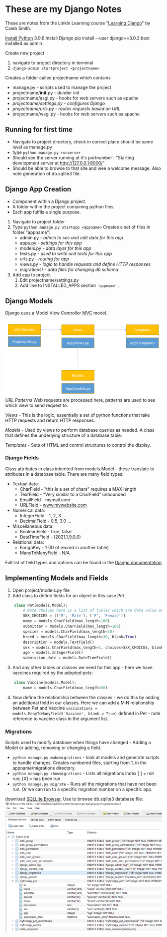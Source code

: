 # These are my Django Notes

These are notes from the LinkIn Learning course "[Learning Django](https://www.linkedin.com/learning/learning-django-2)" by Caleb Smith.

[Install Python](https://www.python.org/downloads/) 3.9.6
Install Django pip install --user django==3.0.3 best installed as admin

Create new project
1. navigate to project directory in terminal
2.  `django-admin startproject <projectname>`

Creates a folder called projectname which contains

  - manage.py - scripts used to manage the project
  - projectname/__init__.py - dunder init
  - projectname/asgi.py - hooks for web servers such as apache
  - *projectname/settings.py - configures Django*
  - *projectname/urls.py  - routes requests based on URL*
  - projectname/wsgi.py - hooks for web servers such as apache

## Running for first time

- Navigate to project directory, check in correct place should be same level as manage.py
- type `python manage.py runserver`
- Should see the server running at it's portnumber : "Starting development server at http://127.0.0.1:8000/"
- Should be able to browse to that site and wee a welcome message.  Also note generation of db.sqlite3 file.

## Django App Creation

- Component within a Django project.
- A folder within the project containing python files.
- Each app fulfils a single purpose.

1. Navigate to project folder
2. Type `python manage.py startapp <appname>`
    Creates a set of files in folder "appname":
    - admin.py - *admin to see and edit data for this app*
    - apps.py - *settings for this app*
    - models.py - *data layer for this app*
    - tests.py - *used to write unit tests for this app*
    - urls.py - *routing for app*
    - views.py - *logic to handle requests and define HTTP responses*
    - migrations/ - *data files for changing db schema*
3. Add app to project
   1. Edit projectname/settings.py
   2. Add line to INSTALLED_APPS section `'appname',`

## Django Models

Django uses a Model View Controller [MVC](https://www.tutorialsteacher.com/mvc/mvc-architecture) model.

![Django Model](./model.PNG)
*URL Patterns* Web requests are processed here, patterns are used to see which view to send request to.

*Views* - This is the logic, essentially a set of python functions that take HTTP requests and return HTTP responses.

*Models* - Used by views to perform database queries as needed. A class that defines the underlying structure of a database table.

*Templates* - Sets of HTML and control structures to control the display.

### Django Fields

Class attributes in class inherited from models.Model - these translate to attributes in a database table. There are many field types:
- Textual data:
   - CharField - "this is a set of chars" requires a MAX length
   - TextField - "Very similar to a CharField" unbounded
   - EmailField - mymail.com
   - URLField - www.mywebsite.com
- Numerical data:
   - IntegerField - 1, 2, 3 ...
   - DecimalField - 0.5, 3.0 ...   
- Miscellaneous data:
   - BooleanField - true, false
   - DataTimeField - (2021,1,9,0,0)
- Relational data:
   - ForignKey - 1 (ID of record in another table)   
   - ManyToManyField - N/A

Full list of field types and options can be found in the [Django documentation](https://docs.djangoproject.com/en/3.2/ref/models/fields/)

## Implementing Models and Fields

1. Open project/models.py file
2. Add class to define fields for an object in this case Pet 

```python
    class Pet(models.Model):
        # Note choices here is a list of tuples which are data value and display value
        SEX_CHOICES = [('M', 'Male'), ('F', 'Female')]
        name = models.CharField(max_length=100)
        submitter = models.CharField(max_length=100)
        species = models.CharField(max_length=30)
        breed = models.CharField(max_length=30, blank=True)
        description = models.TextField()
        sex = models.CharField(max_length=1, choices=SEX_CHOICES, blank=True)
        age = models.IntegerField()
        submission_date = models.DateTimeField()
```

3. And any other tables or classes we need for this app - here we have vaccines required by the adopted pets:

``` python
    class Vaccine(models.Model):
        name = models.CharField(max_length=50)
```

4. Now define the relationship between the classes - we do this by adding an additional field in our classes.  Here we can add a M:N relationship between Pet and Vaccine `vaccinations = models.ManyToManyField('Vaccine', blank = True)` defined in Pet - note reference to vaccine class in the argument list.

### Migrations

Scripts used to modify database when things have changed - Adding a Model or adding, removing or changing a field.

- `python manage.py makemigrations` - look at models and generate scripts to handle changes. Creates numbered files, starting from 1, in the appname/migrations directory.
- `python manage.py showmigrations` - Lists all migrations index [ ] = not run; [X] = has been run
- `python manage.py migrate` - Runs all the migrations that have not been run. Or we can run to a specific migration number on a specific app. 

download [SQLLite Browser](https://sqlitebrowser.org/). Use to browse db.sqlite3 database file:
![Initial DB](./InitialDB.PNG)
